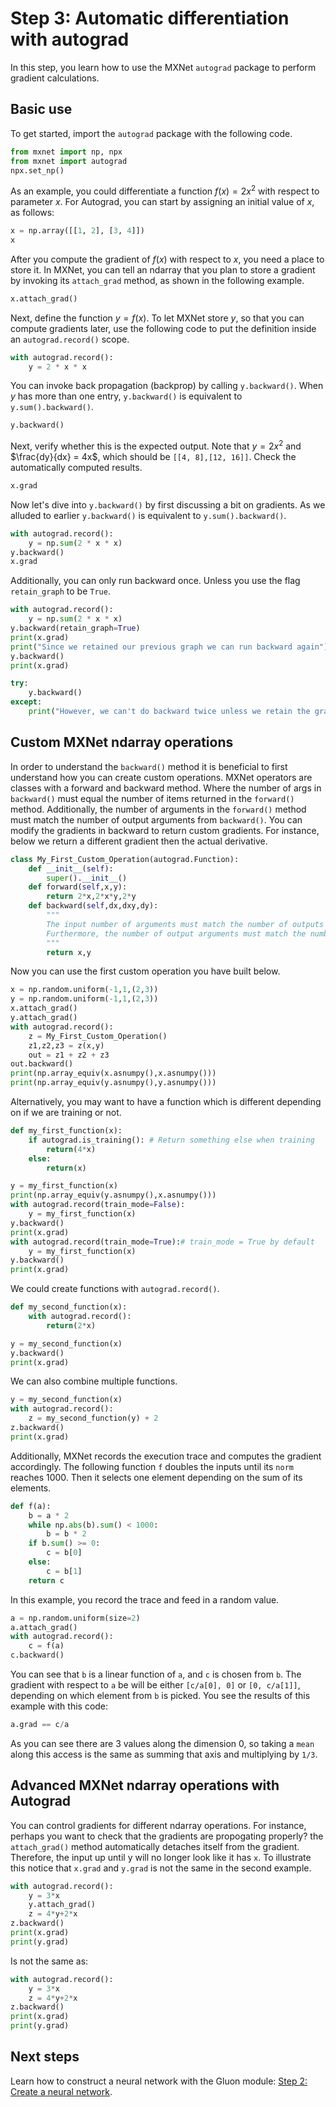 # Step 3: Automatic differentiation with autograd

In this step, you learn how to use the MXNet `autograd` package to perform
gradient calculations.

## Basic use

To get started, import the `autograd` package with the following code.

```python
from mxnet import np, npx
from mxnet import autograd
npx.set_np()
```

As an example, you could differentiate a function $f(x) = 2 x^2$ with respect to
parameter $x$. For Autograd, you can start by assigning an initial value of $x$,
as follows:

```python
x = np.array([[1, 2], [3, 4]])
x
```

After you compute the gradient of $f(x)$ with respect to $x$, you need a place
to store it. In MXNet, you can tell an ndarray that you plan to store a gradient
by invoking its `attach_grad` method, as shown in the following example.

```python
x.attach_grad()
```

Next, define the function $y=f(x)$. To let MXNet store $y$, so that you can
compute gradients later, use the following code to put the definition inside an
`autograd.record()` scope.

```python
with autograd.record():
    y = 2 * x * x
```

You can invoke back propagation (backprop) by calling `y.backward()`. When $y$
has more than one entry, `y.backward()` is equivalent to `y.sum().backward()`.

```python
y.backward()
```

Next, verify whether this is the expected output. Note that $y=2x^2$ and
$\frac{dy}{dx} = 4x$, which should be `[[4, 8],[12, 16]]`. Check the
automatically computed results.

```python
x.grad
```

Now let's dive into `y.backward()` by first discussing a bit on gradients. As we
alluded to earlier `y.backward()` is equivalent to `y.sum().backward()`.

```python
with autograd.record():
    y = np.sum(2 * x * x)
y.backward()
x.grad
```

Additionally, you can only run backward once. Unless you use the flag
`retain_graph` to be `True`.

```python
with autograd.record():
    y = np.sum(2 * x * x)
y.backward(retain_graph=True)
print(x.grad)
print("Since we retained our previous graph we can run backward again")
y.backward()
print(x.grad)

try:
    y.backward()
except:
    print("However, we can't do backward twice unless we retain the graph.")
```

## Custom MXNet ndarray operations

In order to understand the `backward()` method it is beneficial to first
understand how you can create custom operations. MXNet operators are classes
with a forward and backward method. Where the number of args in `backward()`
must equal the number of items returned in the `forward()` method. Additionally,
the number of arguments in the `forward()` method must match the number of
output arguments from `backward()`. You can modify the gradients in backward to
return custom gradients. For instance, below we return a different gradient then
the actual derivative.

```python
class My_First_Custom_Operation(autograd.Function):
    def __init__(self):
        super().__init__()
    def forward(self,x,y):
        return 2*x,2*x*y,2*y
    def backward(self,dx,dxy,dy):
        """
        The input number of arguments must match the number of outputs from forward.
        Furthermore, the number of output arguments must match the number of inputs from forward.
        """
        return x,y
```

Now you can use the first custom operation you have built below.

```python
x = np.random.uniform(-1,1,(2,3))
y = np.random.uniform(-1,1,(2,3))
x.attach_grad()
y.attach_grad()
with autograd.record():
    z = My_First_Custom_Operation()
    z1,z2,z3 = z(x,y)
    out = z1 + z2 + z3
out.backward()
print(np.array_equiv(x.asnumpy(),x.asnumpy()))
print(np.array_equiv(y.asnumpy(),y.asnumpy()))
```

Alternatively, you may want to have a function which is different depending on
if we are training or not.

```python
def my_first_function(x):
    if autograd.is_training(): # Return something else when training
        return(4*x)
    else:
        return(x)
```

```python
y = my_first_function(x)
print(np.array_equiv(y.asnumpy(),x.asnumpy()))
with autograd.record(train_mode=False):
    y = my_first_function(x)
y.backward()
print(x.grad)
with autograd.record(train_mode=True):# train_mode = True by default
    y = my_first_function(x)
y.backward()
print(x.grad)
```

We could create functions with `autograd.record()`.

```python
def my_second_function(x):
    with autograd.record():
        return(2*x)
```

```python
y = my_second_function(x)
y.backward()
print(x.grad)
```

We can also combine multiple functions.

```python
y = my_second_function(x)
with autograd.record():
    z = my_second_function(y) + 2
z.backward()
print(x.grad)
```

Additionally, MXNet records the execution trace and computes the gradient
accordingly. The following function `f` doubles the inputs until its `norm`
reaches 1000. Then it selects one element depending on the sum of its elements.

```python
def f(a):
    b = a * 2
    while np.abs(b).sum() < 1000:
        b = b * 2
    if b.sum() >= 0:
        c = b[0]
    else:
        c = b[1]
    return c
```

In this example, you record the trace and feed in a random value.

```python
a = np.random.uniform(size=2)
a.attach_grad()
with autograd.record():
    c = f(a)
c.backward()
```

You can see that `b` is a linear function of `a`, and `c` is chosen from `b`.
The gradient with respect to `a` be will be either `[c/a[0], 0]` or `[0,
c/a[1]]`, depending on which element from `b` is picked. You see the results of
this example with this code:

```python
a.grad == c/a
```

As you can see there are 3 values along the dimension 0, so taking a `mean`
along this access is the same as summing that axis and multiplying by `1/3`.

## Advanced MXNet ndarray operations with Autograd

You can control gradients for different ndarray operations. For instance,
perhaps you want to check that the gradients are propogating properly?
the `attach_grad()` method automatically detaches itself from the gradient.
Therefore, the input up until y will no longer look like it has `x`. To
illustrate this notice that `x.grad` and `y.grad` is not the same in the second
example.

```python
with autograd.record():
    y = 3*x
    y.attach_grad()
    z = 4*y+2*x
z.backward()
print(x.grad)
print(y.grad)
```

Is not the same as:

```python
with autograd.record():
    y = 3*x
    z = 4*y+2*x
z.backward()
print(x.grad)
print(y.grad)
```

## Next steps

Learn how to construct a neural network with the Gluon module: [Step 2: Create a
neural network](2-nn.md).
